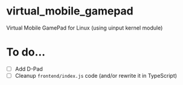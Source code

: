# virtual_mobile_gamepad
Virtual Mobile GamePad for Linux (using uinput kernel module)

# To do...
- [ ] Add D-Pad
- [ ] Cleanup `frontend/index.js` code (and/or rewrite it in TypeScript)